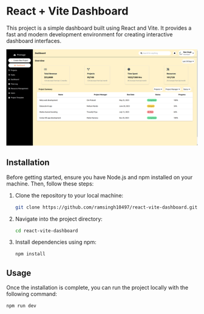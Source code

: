 # React + Vite Dashboard

This project is a simple dashboard built using React and Vite. It provides a fast and modern development environment for creating interactive dashboard interfaces.

![Dashboard Preview](public/dashboard.png)

## Installation

Before getting started, ensure you have Node.js and npm installed on your machine. Then, follow these steps:

1. Clone the repository to your local machine:

   ```bash
   git clone https://github.com/ramsingh10497/react-vite-dashboard.git
   ```

2. Navigate into the project directory:

   ```bash
   cd react-vite-dashboard
   ```

3. Install dependencies using npm:

   ```bash
   npm install
   ```

## Usage

Once the installation is complete, you can run the project locally with the following command:

```bash
npm run dev
```
